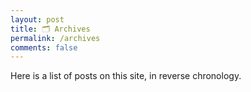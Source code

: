 ```yaml
---
layout: post
title: 🗂️ Archives
permalink: /archives
comments: false
---
```


Here is a list of posts on this site, in reverse chronology.
